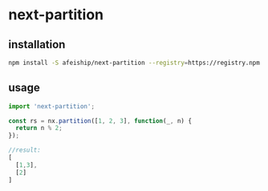 # next-partition

## installation
```bash
npm install -S afeiship/next-partition --registry=https://registry.npm.taobao.org
```

## usage
```js
import 'next-partition';

const rs = nx.partition([1, 2, 3], function(_, n) {
  return n % 2;
});

//result:
[
  [1,3],
  [2]
]
```
